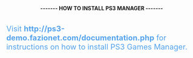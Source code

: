 <center><b>------- HOW TO INSTALL PS3 MANAGER -------</b></center><br><br>
<span style="font-size: 20px; color: #55A3EC">Visit <b>http://ps3-demo.fazionet.com/documentation.php</b> for instructions on how to install PS3 Games Manager.</span>


